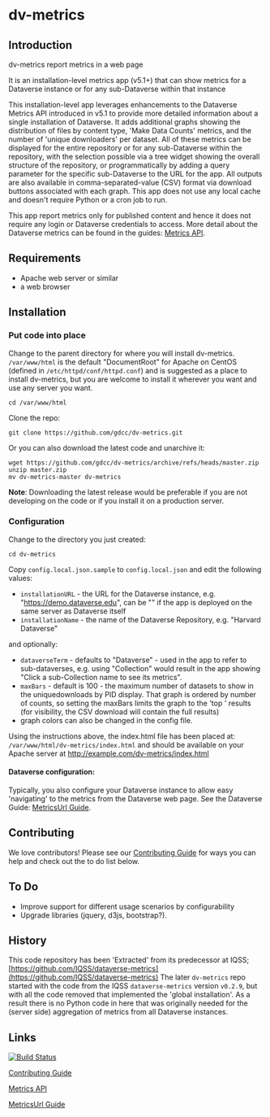 # dv-metrics

## Introduction

dv-metrics report metrics in a web page

It is an installation-level metrics app (v5.1+) that can show metrics for a Dataverse instance 
or for any sub-Dataverse within that instance


This installation-level app leverages enhancements to the Dataverse Metrics API introduced in v5.1 
to provide more detailed information about a single installation of Dataverse. 
It adds additional graphs showing the distribution of files by content type, 'Make Data Counts' metrics, 
and the number of 'unique downloaders' per dataset. 
All of these metrics can be displayed for the entire repository or for any sub-Dataverse within the repository, 
with the selection possible via a tree widget showing the overall structure of the repository, 
or programmatically by adding a query parameter for the specific sub-Dataverse to the URL for the app. 
All outputs are also available in comma-separated-value (CSV) format via download buttons associated with each graph. 
This app does not use any local cache and doesn't require Python or a cron job to run.

This app report metrics only for published content and hence it does not require any login or Dataverse credentials to access.
More detail about the Dataverse metrics can be found in the guides: [Metrics API](http://guides.dataverse.org/en/latest/api/metrics.html).

## Requirements

- Apache web server or similar
- a web browser

## Installation

### Put code into place

Change to the parent directory for where you will install dv-metrics. `/var/www/html` is the default "DocumentRoot" 
for Apache on CentOS (defined in `/etc/httpd/conf/httpd.conf`) and is suggested as a place to install dv-metrics, but you are welcome to install it 
wherever you want and use any server you want.

    cd /var/www/html

Clone the repo:

    git clone https://github.com/gdcc/dv-metrics.git

Or you can also download the latest code and unarchive it:

    wget https://github.com/gdcc/dv-metrics/archive/refs/heads/master.zip
    unzip master.zip
    mv dv-metrics-master dv-metrics

__Note__: Downloading the latest release would be preferable if you are not developing on the code or if you install it on a production server.


### Configuration

Change to the directory you just created:

    cd dv-metrics

Copy `config.local.json.sample` to `config.local.json` and edit the following values:

- `installationURL` - the URL for the Dataverse instance, e.g. "https://demo.dataverse.edu", 
   can be "" if the app is deployed on the same server as Dataverse itself
- `installationName` - the name of the Dataverse Repository, e.g. "Harvard Dataverse"

and optionally:

- `dataverseTerm` - defaults to "Dataverse" - used in the app to refer to sub-dataverses, 
   e.g. using "Collection" would result in the app showing "Click a sub-Collection name to see its metrics".
- `maxBars` - default is 100 - the maximum number of datasets to show in the uniquedownloads by PID display. 
   That graph is ordered by number of counts, so setting the maxBars limits the graph to the 'top <N>' results 
   (for visibility, the CSV download will contain the full results)
- graph colors can also be changed in the config file.


Using the instructions above, the index.html file has been placed at: 
`/var/www/html/dv-metrics/index.html`
and should be available on your Apache server at http://example.com/dv-metrics/index.html

#### Dataverse configuration: 

Typically, you also configure your Dataverse instance to allow easy 'navigating' to the metrics from the Dataverse web page.
See the Dataverse Guide: [MetricsUrl Guide](https://guides.dataverse.org/en/latest/installation/config.html#metricsurl).

## Contributing

We love contributors! Please see our [Contributing Guide](CONTRIBUTING.md) for ways you can help and check out the to do list below.

## To Do

- Improve support for different usage scenarios by configurability 
- Upgrade libraries (jquery, d3js, bootstrap?). 

## History

This code repository has been 'Extracted' from its predecessor at IQSS; [https://github.com/IQSS/dataverse-metrics](https://github.com/IQSS/dataverse-metrics)
The later `dv-metrics` repo started with the code from the IQSS `dataverse-metrics` version `v0.2.9`, 
but with all the code removed that implemented the 'global installation'. 
As a result there is no Python code in here that was originally needed for the (server side) aggregation of metrics from all Dataverse instances. 

## Links

[![Build Status](https://travis-ci.org/gdcc/dv-metrics.svg?branch=master)](https://travis-ci.org/gdcc/dv-metrics)

[Contributing Guide](CONTRIBUTING.md)

[Metrics API](http://guides.dataverse.org/en/latest/api/metrics.html)

[MetricsUrl Guide](https://guides.dataverse.org/en/latest/installation/config.html#metricsurl)

